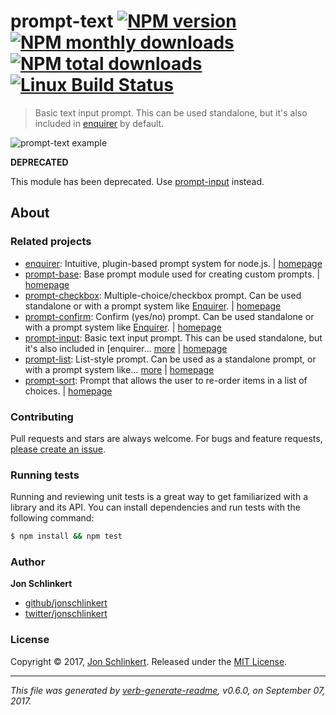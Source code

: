 # prompt-text [![NPM version](https://img.shields.io/npm/v/prompt-text.svg?style=flat)](https://www.npmjs.com/package/prompt-text) [![NPM monthly downloads](https://img.shields.io/npm/dm/prompt-text.svg?style=flat)](https://npmjs.org/package/prompt-text)  [![NPM total downloads](https://img.shields.io/npm/dt/prompt-text.svg?style=flat)](https://npmjs.org/package/prompt-text) [![Linux Build Status](https://img.shields.io/travis/enquirer/prompt-text.svg?style=flat&label=Travis)](https://travis-ci.org/enquirer/prompt-text) 

> Basic text input prompt. This can be used standalone, but it's also included in [enquirer] by default.

![prompt-text example](https://raw.githubusercontent.com/enquirer/prompt-text/master/example.gif)

**DEPRECATED**

This module has been deprecated. Use [prompt-input][] instead.

## About
### Related projects
- [enquirer](https://www.npmjs.com/package/enquirer): Intuitive, plugin-based prompt system for node.js. | [homepage](http://enquirer.io "Intuitive, plugin-based prompt system for node.js.")
- [prompt-base](https://www.npmjs.com/package/prompt-base): Base prompt module used for creating custom prompts. | [homepage](https://github.com/enquirer/prompt-base "Base prompt module used for creating custom prompts.")
- [prompt-checkbox](https://www.npmjs.com/package/prompt-checkbox): Multiple-choice/checkbox prompt. Can be used standalone or with a prompt system like [Enquirer]. | [homepage](https://github.com/enquirer/prompt-checkbox "Multiple-choice/checkbox prompt. Can be used standalone or with a prompt system like [Enquirer].")
- [prompt-confirm](https://www.npmjs.com/package/prompt-confirm): Confirm (yes/no) prompt. Can be used standalone or with a prompt system like [Enquirer]. | [homepage](https://github.com/enquirer/prompt-confirm "Confirm (yes/no) prompt. Can be used standalone or with a prompt system like [Enquirer].")
- [prompt-input](https://www.npmjs.com/package/prompt-input): Basic text input prompt. This can be used standalone, but it's also included in [enquirer… [more](https://github.com/enquirer/prompt-input) | [homepage](https://github.com/enquirer/prompt-input "Basic text input prompt. This can be used standalone, but it's also included in [enquirer] by default.")
- [prompt-list](https://www.npmjs.com/package/prompt-list): List-style prompt. Can be used as a standalone prompt, or with a prompt system like… [more](https://github.com/enquirer/prompt-list) | [homepage](https://github.com/enquirer/prompt-list "List-style prompt. Can be used as a standalone prompt, or with a prompt system like [enquirer].")
- [prompt-sort](https://www.npmjs.com/package/prompt-sort): Prompt that allows the user to re-order items in a list of choices. | [homepage](https://github.com/enquirer/prompt-sort "Prompt that allows the user to re-order items in a list of choices.")

### Contributing
Pull requests and stars are always welcome. For bugs and feature requests, [please create an issue](../../issues/new).

### Running tests

Running and reviewing unit tests is a great way to get familiarized with a library and its API. You can install dependencies and run tests with the following command:

```sh
$ npm install && npm test
```

### Author
**Jon Schlinkert**

+ [github/jonschlinkert](https://github.com/jonschlinkert)
+ [twitter/jonschlinkert](https://twitter.com/jonschlinkert)

### License
Copyright © 2017, [Jon Schlinkert](https://github.com/jonschlinkert).
Released under the [MIT License](LICENSE).

***

_This file was generated by [verb-generate-readme](https://github.com/verbose/verb-generate-readme), v0.6.0, on September 07, 2017._

[enquirer]: http://enquirer.io
[prompt-input]: https://github.com/enquirer/prompt-input

